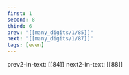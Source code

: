 ```yaml
---
first: 1
second: 8
third: 6
prev: "[[many_digits/1/85]]"
next: "[[many_digits/1/87]]"
tags: [even]
---
```

prev2-in-text: [[84]]
next2-in-text: [[88]]
